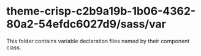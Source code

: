 # theme-crisp-c2b9a19b-1b06-4362-80a2-54efdc6027d9/sass/var

This folder contains variable declaration files named by their component class.
